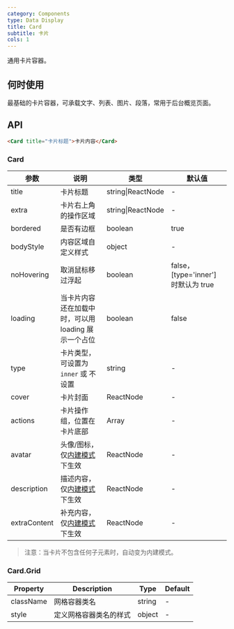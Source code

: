 ```yaml
---
category: Components
type: Data Display
title: Card
subtitle: 卡片
cols: 1
---
```


通用卡片容器。

## 何时使用

最基础的卡片容器，可承载文字、列表、图片、段落，常用于后台概览页面。

## API

```html
<Card title="卡片标题">卡片内容</Card>
```

### Card

| 参数     | 说明           | 类型     | 默认值       |
|----------|----------------|----------|--------------|
| title    | 卡片标题 | string\|ReactNode   |  -  |
| extra    | 卡片右上角的操作区域 | string\|ReactNode   | - |
| bordered | 是否有边框 | boolean   |  true  |
| bodyStyle | 内容区域自定义样式 | object   |  -  |
| noHovering | 取消鼠标移过浮起 | boolean | false，[type='inner'] 时默认为 true |
| loading | 当卡片内容还在加载中时，可以用 loading 展示一个占位 | boolean   |  false  |
| type | 卡片类型，可设置为 `inner` 或 不设置 | string   |  -  |
| cover | 卡片封面 | ReactNode   |  -  |
| actions | 卡片操作组，位置在卡片底部 | Array<ReactNode>   |  -  |
| avatar | 头像/图标，仅[内建模式](/components/card/#components-card-demo-built-in)下生效 | ReactNode |  -  |
| description | 描述内容，仅[内建模式](/components/card/#components-card-demo-built-in)下生效 | ReactNode   |  -  |
| extraContent | 补充内容，仅[内建模式](/components/card/#components-card-demo-built-in)下生效 | ReactNode   |  -  |

> 注意：当卡片不包含任何子元素时，自动变为内建模式。

### Card.Grid

Property | Description | Type | Default
---------|-------------|------|---------
className | 网格容器类名 | string | -
style | 定义网格容器类名的样式 | object | -
